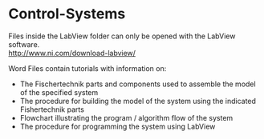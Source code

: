# Control-Systems

Files inside the LabView folder can only be opened with the LabView software.<br/>
http://www.ni.com/download-labview/<br/>

Word Files contain tutorials with information on:
  - The Fischertechnik parts and components used to assemble the model of the specified system<br/>
  - The procedure for building the model of the system using the indicated Fishertechnik parts<br/>
  - Flowchart illustrating the program / algorithm flow of the system<br/>
  - The procedure for programming the system using LabView<br/>
